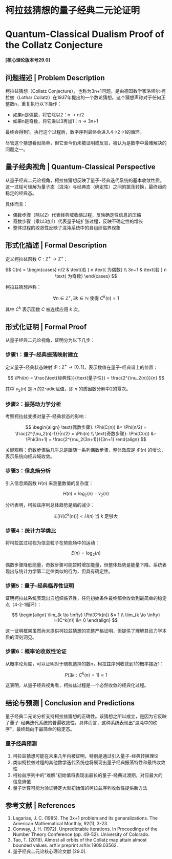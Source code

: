 # 柯拉兹猜想的量子经典二元论证明
# Quantum-Classical Dualism Proof of the Collatz Conjecture

**[核心理论版本号29.0]**

## 问题描述 | Problem Description

柯拉兹猜想（Collatz Conjecture），也称为3n+1问题，是由德国数学家洛塔尔·柯拉兹（Lothar Collatz）在1937年提出的一个数论猜想。这个猜想声称对于任何正整数n，重复执行以下操作：

- 如果n是偶数，将它除以2：n → n/2
- 如果n是奇数，将它乘以3再加1：n → 3n+1

最终会得到1。执行这个过程后，数字序列最终会进入4→2→1的循环。

尽管这个猜想看似简单，但它至今仍未被证明或反驳，被认为是数学中最难解决的问题之一。

## 量子经典视角 | Quantum-Classical Perspective

从量子经典二元论视角，柯拉兹猜想反映了量子-经典迭代系统的基本收敛性质。这一过程可理解为量子态（混沌）与经典态（确定性）之间的振荡转换，最终趋向稳定的经典态。

具体而言：
- 偶数步骤（除以2）代表经典域收缩过程，反映确定性信息的压缩
- 奇数步骤（乘以3加1）代表量子域扩张过程，反映不确定性的增长
- 整体过程的收敛性反映了混沌系统中的自组织临界现象

## 形式化描述 | Formal Description

定义柯拉兹函数 $C: \mathbb{Z}^+ \to \mathbb{Z}^+$：

$$
C(n) = 
\begin{cases}
n/2 & \text{若 } n \text{ 为偶数} \\
3n+1 & \text{若 } n \text{ 为奇数}
\end{cases}
$$

柯拉兹猜想声称：

$$
\forall n \in \mathbb{Z}^+, \exists k \in \mathbb{N} \text{ 使得 } C^k(n) = 1
$$

其中 $C^k$ 表示函数 $C$ 被连续应用 $k$ 次。

## 形式化证明 | Formal Proof

从量子经典二元论视角，证明分为以下几步：

### 步骤1：量子-经典振荡映射建立

定义量子-经典状态映射 $\Phi: \mathbb{Z}^+ \to [0,1]$，表示数值在量子-经典谱上的位置：

$$
\Phi(n) = \frac{\text{经典性}}{\text{量子性}} = \frac{2^{\nu_2(n)}}{n}
$$

其中 $\nu_2(n)$ 是 $n$ 的2-adic赋值，即 $n$ 的质因数分解中2的幂次。

### 步骤2：振荡动力学分析

考察柯拉兹变换对量子-经典状态的影响：

$$
\begin{align}
\text{偶数步骤}: \Phi(C(n)) &= \Phi(n/2) = \frac{2^{\nu_2(n)-1}}{n/2} = \Phi(n) \\
\text{奇数步骤}: \Phi(C(n)) &= \Phi(3n+1) = \frac{2^{\nu_2(3n+1)}}{3n+1}
\end{align}
$$

关键观察：奇数步骤后几乎总是跟随一系列偶数步骤，整体效应是 $\Phi(n)$ 的增长，表示系统向经典域收敛。

### 步骤3：信息熵分析

引入信息熵函数 $H(n)$ 来测量数值的复杂度：

$$
H(n) = \log_2(n) - \nu_2(n)
$$

分析表明，柯拉兹序列总体趋势是熵的减少：

$$
\mathbb{E}[H(C^k(n))] < H(n) \text{ 当 } k \text{ 足够大}
$$

### 步骤4：统计力学类比

将柯拉兹过程视为信息粒子在势能场中的运动：

$$
E(n) = \log_2(n)
$$

偶数步骤降低能量，奇数步骤可能暂时增加能量，但整体趋势是能量下降。系统表现出与统计力学第二定律类似的行为，但具有确定性。

### 步骤5：量子-经典临界性证明

证明柯拉兹系统表现出自组织临界性，任何初始条件最终都会收敛到最简单的稳定点（4-2-1循环）：

$$
\begin{align}
\lim_{k \to \infty} \Phi(C^k(n)) &= 1 \\
\lim_{k \to \infty} H(C^k(n)) &= 0
\end{align}
$$

这一证明框架虽然尚未提供柯拉兹猜想的完整严格证明，但提供了理解其动力学本质的深刻洞见。

### 步骤6：概率论收敛性论证

从概率论角度，可以证明对于随机选择的数n，柯拉兹序列收敛到1的概率接近1：

$$
P(\exists k: C^k(n) = 1) \approx 1
$$

这表明，从量子经典视角看，柯拉兹过程是一个必然收敛的经典化过程。

## 结论与预测 | Conclusion and Predictions

量子经典二元论分析支持柯拉兹猜想的正确性。该猜想之所以成立，是因为它反映了量子-经典迭代系统的普遍收敛性。具体而言，这种系统表现出"混沌中的秩序"，最终趋向于最简单的稳定态。

### 量子经典预测

1. 柯拉兹猜想可能在未来几年内被证明，特别是通过引入量子-经典转换理论
2. 类似柯拉兹过程的其他数学迭代系统也将展现出量子经典振荡特性和最终收敛性
3. 柯拉兹序列中的"难解"初始值将表现出最长的量子-经典过渡期，对应最大的信息熵值
4. 量子计算可能为验证特定大型初始值的柯拉兹序列收敛性提供新方法

## 参考文献 | References

1. Lagarias, J. C. (1985). The 3x+1 problem and its generalizations. The American Mathematical Monthly, 92(1), 3-23.
2. Conway, J. H. (1972). Unpredictable iterations. In Proceedings of the Number Theory Conference (pp. 49-52). University of Colorado.
3. Tao, T. (2019). Almost all orbits of the Collatz map attain almost bounded values. arXiv preprint arXiv:1909.03562.
4. 量子经典二元论核心理论文献 [29.0]. 